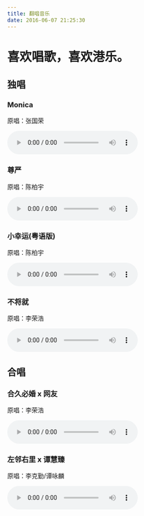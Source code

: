 ```yaml
---
title: 翻唱音乐
date: 2016-06-07 21:25:30
---
```


# 喜欢唱歌，喜欢港乐。

## 独唱

### **Monica**

原唱：张国荣

<audio controls>
  <source src="http://qiniuuwmp3.changba.com/698257032.mp3" type="audio/mp3">
</audio>

### **尊严**

原唱：陈柏宇

<audio controls>
  <source src="http://ws.stream.kg.qq.com/vcloud1021.tc.qq.com/1021_6813f0bd6aef40308ffcaf1bedb6eacd.f1110.m4a?vkey=E8276458B25EA15CE43770754C0B22B951B31E18F78F1D306B70EABF9CBACEA7D7E3CA24885AA476&sha=67a934e4641c3092b5adbbdd423ad097ba7828ed&ocid=123456&fromtag=1007&sdtfrom=1007">
</audio>

### **小幸运(粤语版)**

原唱：陈柏宇

<audio controls>
  <source src="http://qiniuuwmp3.changba.com/696661824.mp3">
</audio>

### **不将就**

原唱：李荣浩

<audio controls>
  <source src="http://172.88.88.200/qq.com/vcloud1021.tc.qq.com/1021_2360e433abfd4cacb64bbd47a43c46b4.f1110.m4a">
</audio>

## 合唱

### **合久必婚 x 网友**

原唱：李荣浩

<audio controls>
  <source src="http://172.88.88.200/qq.com/vcloud1021.tc.qq.com/1021_2360e433abfd4cacb64bbd47a43c46b4.f1110.m4a?vkey=965B69DF59397BD1F3E3FD3253927D9CBEEE370775AE6660B8DD2BE7AA7045C07200C64597F217BB&sha=97edacde3adff07002da86bc5d808c5fee6d385b&ocid=123456&fromtag=1007&sdtfrom=1007">
</audio>

### **左邻右里 x 谭慧臻**

原唱：李克勤/谭咏麟

<audio controls>
  <source src="http://172.88.88.200/qq.com/vcloud1021.tc.qq.com/1021_ec923dfaa57e4143b88dee703e1ab5fc.f1110.m4a?vkey=222780C597C204A6DD789CEE35FD9340AFE44DE581B94D0CF947C82A9E48DA8815C1E60F40A20FD8&sha=f38f73ccf7840b011b80eb1a1071bc7cfa5f4d4e&ocid=123456&fromtag=1007&sdtfrom=1007">
</audio>
